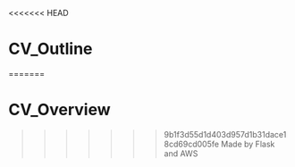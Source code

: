 <<<<<<< HEAD
# CV_Outline
=======
# CV_Overview
>>>>>>> 9b1f3d55d1d403d957d1b31dace18cd69cd005fe
Made by Flask and AWS
